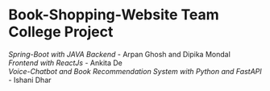 # Book-Shopping-Website Team College Project
*Spring-Boot with JAVA Backend* - Arpan Ghosh and Dipika Mondal<br>
*Frontend with ReactJs* - Ankita De<br>
*Voice-Chatbot and Book Recommendation System with Python and FastAPI* - Ishani Dhar<br>
